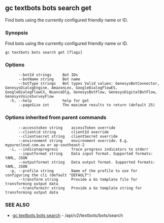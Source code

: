 ## gc textbots bots search get

Find bots using the currently configured friendly name or ID.

### Synopsis

Find bots using the currently configured friendly name or ID.

```
gc textbots bots search get [flags]
```

### Options

```
      --botId strings     Bot IDs
      --botName string    Bot name
      --botType strings   Bot types Valid values: GenesysBotConnector, GenesysDialogEngine, AmazonLex, GoogleDialogFlowES, GoogleDialogFlowCX, NuanceDlg, GenesysBotFlow, GenesysDigitalBotFlow, GenesysVoiceSurveyFlow
  -h, --help              help for get
      --pageSize int      The maximum results to return (default 25)
```

### Options inherited from parent commands

```
      --accesstoken string    accessToken override
      --clientid string       clientId override
      --clientsecret string   clientSecret override
      --environment string    environment override. E.g. mypurecloud.com.au or ap-southeast-2
  -i, --indicateprogress      Trace progress indicators to stderr
      --inputformat string    Data input format. Supported formats: YAML, JSON
      --outputformat string   Data output format. Supported formats: YAML, JSON
  -p, --profile string        Name of the profile to use for configuring the cli (default "DEFAULT")
      --transform string      Provide a Go template file for transforming output data
      --transformstr string   Provide a Go template string for transforming output data
```

### SEE ALSO

* [gc textbots bots search](gc_textbots_bots_search.html)	 - /api/v2/textbots/bots/search


